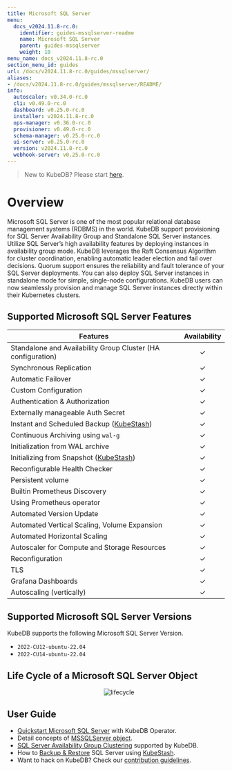 ```yaml
---
title: Microsoft SQL Server
menu:
  docs_v2024.11.8-rc.0:
    identifier: guides-mssqlserver-readme
    name: Microsoft SQL Server
    parent: guides-mssqlserver
    weight: 10
menu_name: docs_v2024.11.8-rc.0
section_menu_id: guides
url: /docs/v2024.11.8-rc.0/guides/mssqlserver/
aliases:
- /docs/v2024.11.8-rc.0/guides/mssqlserver/README/
info:
  autoscaler: v0.34.0-rc.0
  cli: v0.49.0-rc.0
  dashboard: v0.25.0-rc.0
  installer: v2024.11.8-rc.0
  ops-manager: v0.36.0-rc.0
  provisioner: v0.49.0-rc.0
  schema-manager: v0.25.0-rc.0
  ui-server: v0.25.0-rc.0
  version: v2024.11.8-rc.0
  webhook-server: v0.25.0-rc.0
---
```


> New to KubeDB? Please start [here](/docs/v2024.11.8-rc.0/README).

# Overview

Microsoft SQL Server is one of the most popular relational database management systems (RDBMS) in the world. KubeDB support provisioning for SQL Server Availability Group and Standalone SQL Server instances. Utilize SQL Server’s high availability features by deploying instances in availability group mode. KubeDB leverages the Raft Consensus Algorithm for cluster coordination, enabling automatic leader election and fail over decisions. Quorum support ensures the reliability and fault tolerance of your SQL Server deployments. You can also deploy SQL Server instances in standalone mode for simple, single-node configurations. KubeDB users can now seamlessly provision and manage SQL Server instances directly within their Kubernetes clusters.

## Supported Microsoft SQL Server Features

| Features                                                            | Availability |
|---------------------------------------------------------------------|:------------:|
| Standalone and Availability Group Cluster (HA configuration)        |   &#10003;   |
| Synchronous Replication                                             |   &#10003;   |
| Automatic Failover                                                  |   &#10003;   |
| Custom Configuration                                                |   &#10003;   |
| Authentication & Authorization                                      |   &#10003;   |
| Externally manageable Auth Secret                                   |   &#10003;   |
| Instant and Scheduled Backup  ([KubeStash](https://kubestash.com/)) |   &#10003;   |
| Continuous Archiving using `wal-g`                                  |   &#10003;   |
| Initialization from WAL archive                                     |   &#10003;   |
| Initializing from Snapshot ([KubeStash](https://kubestash.com/))    |   &#10003;   |
| Reconfigurable Health Checker                                       |   &#10003;   |
| Persistent volume                                                   |   &#10003;   | 
| Builtin Prometheus Discovery                                        |   &#10003;   |
| Using Prometheus operator                                           |   &#10003;   |
| Automated Version Update                                            |   &#10003;   |
| Automated Vertical Scaling, Volume Expansion                        |   &#10003;   |
| Automated Horizontal Scaling                                        |   &#10003;   |
| Autoscaler for Compute and Storage Resources                        |   &#10003;   |
| Reconfiguration                                                     |   &#10003;   |
| TLS                                                                 |   &#10003;   |
| Grafana Dashboards                                                  |   &#10003;   |
| Autoscaling (vertically)                                            |   &#10003;   |


## Supported Microsoft SQL Server Versions

KubeDB supports the following Microsoft SQL Server Version.
- `2022-CU12-ubuntu-22.04`
- `2022-CU14-ubuntu-22.04`

## Life Cycle of a Microsoft SQL Server Object

<!---
ref : https://cacoo.com/diagrams/4PxSEzhFdNJRIbIb/0281B
--->

<p align="center">
  <img alt="lifecycle"  src="/docs/v2024.11.8-rc.0/guides/mssqlserver/images/mssqlserver-lifecycle.png" >
</p>

## User Guide

- [Quickstart Microsoft SQL Server](/docs/v2024.11.8-rc.0/guides/mssqlserver/quickstart/quickstart) with KubeDB Operator.
- Detail concepts of [MSSQLServer object](/docs/v2024.11.8-rc.0/guides/mssqlserver/concepts/mssqlserver).
- [SQL Server Availability Group Clustering](/docs/v2024.11.8-rc.0/guides/mssqlserver/clustering/ag_cluster) supported by KubeDB.
- How to [Backup & Restore](/docs/v2024.11.8-rc.0/guides/mssqlserver/backup/overview/) SQL Server using [KubeStash](https://kubestash.com/).
- Want to hack on KubeDB? Check our [contribution guidelines](/docs/v2024.11.8-rc.0/CONTRIBUTING).